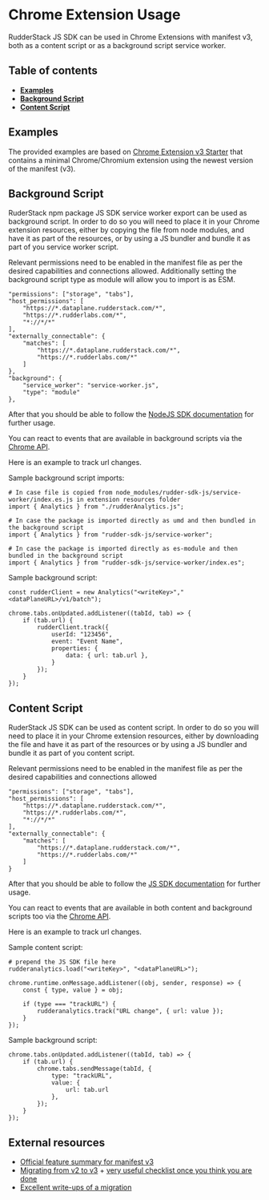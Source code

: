# Chrome Extension Usage

RudderStack JS SDK can be used in Chrome Extensions with manifest v3, both as a content script or as a background script
service worker.

## Table of contents

- [**Examples**](#examples)
- [**Background Script**](#background-script)
- [**Content Script**](#content-script)

## Examples

The provided examples are based on [Chrome Extension v3 Starter](https://github.com/SimGus/chrome-extension-v3-starter)
that contains a minimal Chrome/Chromium extension using the newest version of the manifest (v3).

## Background Script

RuderStack npm package JS SDK service worker export can be used as background script. In order to do so you will need to
place it in your Chrome extension resources, either by copying the file from node modules, and have it as part of the
resources, or by using a JS bundler and bundle it as part of you service worker script.

Relevant permissions need to be enabled in the manifest file as per the desired capabilities and connections allowed.
Additionally setting the background script type as module will allow you to import is as ESM.

    "permissions": ["storage", "tabs"],
    "host_permissions": [
        "https://*.dataplane.rudderstack.com/*",
        "https://*.rudderlabs.com/*",
        "*://*/*"
    ],
    "externally_connectable": {
        "matches": [
            "https://*.dataplane.rudderstack.com/*",
            "https://*.rudderlabs.com/*"
        ]
    },
    "background": {
        "service_worker": "service-worker.js",
        "type": "module"
    },

After that you should be able to follow the [NodeJS SDK documentation](https://www.rudderstack.com/docs/sources/event-streams/sdks/rudderstack-node-sdk/)
for further usage.

You can react to events that are available in background scripts via the [Chrome API](https://developer.chrome.com/docs/extensions/reference/).

Here is an example to track url changes.

Sample background script imports:

    # In case file is copied from node_modules/rudder-sdk-js/service-worker/index.es.js in extension resources folder
    import { Analytics } from "./rudderAnalytics.js";

    # In case the package is imported directly as umd and then bundled in the background script
    import { Analytics } from "rudder-sdk-js/service-worker";

    # In case the package is imported directly as es-module and then bundled in the background script
    import { Analytics } from "rudder-sdk-js/service-worker/index.es";

Sample background script:

    const rudderClient = new Analytics("<writeKey>","<dataPlaneURL>/v1/batch");

    chrome.tabs.onUpdated.addListener((tabId, tab) => {
        if (tab.url) {
            rudderClient.track({
                userId: "123456",
                event: "Event Name",
                properties: {
                    data: { url: tab.url },
                }
            });
        }
    });

## Content Script

RuderStack JS SDK can be used as content script. In order to do so you will need to place it in your Chrome extension
resources, either by downloading the file and have it as part of the resources or by using a JS bundler and bundle it as
part of you content script.

Relevant permissions need to be enabled in the manifest file as per the desired capabilities and connections allowed

    "permissions": ["storage", "tabs"],
    "host_permissions": [
        "https://*.dataplane.rudderstack.com/*",
        "https://*.rudderlabs.com/*",
        "*://*/*"
    ],
    "externally_connectable": {
        "matches": [
            "https://*.dataplane.rudderstack.com/*",
            "https://*.rudderlabs.com/*"
        ]
    }

After that you should be able to follow the [JS SDK documentation](https://www.rudderstack.com/docs/sources/event-streams/sdks/rudderstack-javascript-sdk/quick-start-guide/)
for further usage.

You can react to events that are available in both content and background scripts too via the [Chrome API](https://developer.chrome.com/docs/extensions/reference/).

Here is an example to track url changes.

Sample content script:

    # prepend the JS SDK file here
    rudderanalytics.load("<writeKey>", "<dataPlaneURL>");

    chrome.runtime.onMessage.addListener((obj, sender, response) => {
        const { type, value } = obj;

        if (type === "trackURL") {
            rudderanalytics.track("URL change", { url: value });
        }
    });

Sample background script:

    chrome.tabs.onUpdated.addListener((tabId, tab) => {
        if (tab.url) {
            chrome.tabs.sendMessage(tabId, {
                type: "trackURL",
                value: {
                    url: tab.url
                },
            });
        }
    });

## External resources

- [Official feature summary for manifest v3](https://developer.chrome.com/docs/extensions/mv3/intro/mv3-overview/)
- [Migrating from v2 to v3](https://developer.chrome.com/docs/extensions/mv3/intro/mv3-migration/) + [very useful checklist once you think you are done](https://developer.chrome.com/docs/extensions/mv3/mv3-migration-checklist/)
- [Excellent write-ups of a migration](https://github.com/kentbrew/learning-manifest-v3)
